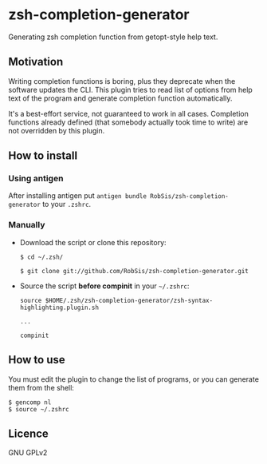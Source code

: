 zsh-completion-generator
========================

Generating zsh completion function from getopt-style help text.


Motivation
----------
Writing completion functions is boring, plus they deprecate when
the software updates the CLI. This plugin tries to read list of options
from help text of the program and generate completion function automatically.

It's a best-effort service, not guaranteed to work in all cases.
Completion functions already defined (that somebody actually took time to write)
are not overridden by this plugin.


How to install
--------------
### Using antigen

After installing antigen put `antigen bundle RobSis/zsh-completion-generator`
to your `.zshrc`.

### Manually
* Download the script or clone this repository:

    `$ cd ~/.zsh/`
    
    `$ git clone git://github.com/RobSis/zsh-completion-generator.git`

* Source the script **before compinit** in your `~/.zshrc`:

    `source $HOME/.zsh/zsh-completion-generator/zsh-syntax-highlighting.plugin.sh`
    
    `...`
    
    `compinit`


How to use
----------
You must edit the plugin to change the list of programs, or you can
generate them from the shell:

    $ gencomp nl
    $ source ~/.zshrc


Licence
-------

GNU GPLv2
